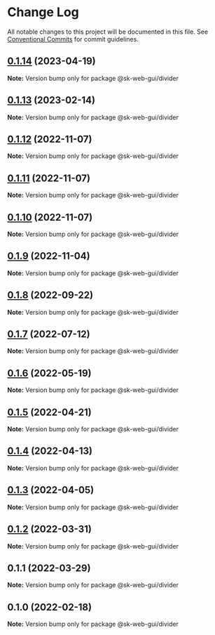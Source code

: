 # Change Log

All notable changes to this project will be documented in this file.
See [Conventional Commits](https://conventionalcommits.org) for commit guidelines.

## [0.1.14](https://github.com/Sundsvallskommun/web-shared-components/compare/@sk-web-gui/divider@0.1.13...@sk-web-gui/divider@0.1.14) (2023-04-19)

**Note:** Version bump only for package @sk-web-gui/divider

## [0.1.13](https://github.com/Sundsvallskommun/web-shared-components/compare/@sk-web-gui/divider@0.1.12...@sk-web-gui/divider@0.1.13) (2023-02-14)

**Note:** Version bump only for package @sk-web-gui/divider

## [0.1.12](https://github.com/Sundsvallskommun/web-shared-components/compare/@sk-web-gui/divider@0.1.11...@sk-web-gui/divider@0.1.12) (2022-11-07)

**Note:** Version bump only for package @sk-web-gui/divider

## [0.1.11](https://github.com/Sundsvallskommun/web-shared-components/compare/@sk-web-gui/divider@0.1.10...@sk-web-gui/divider@0.1.11) (2022-11-07)

**Note:** Version bump only for package @sk-web-gui/divider

## [0.1.10](https://github.com/Sundsvallskommun/web-shared-components/compare/@sk-web-gui/divider@0.1.9...@sk-web-gui/divider@0.1.10) (2022-11-07)

**Note:** Version bump only for package @sk-web-gui/divider

## [0.1.9](https://github.com/Sundsvallskommun/web-shared-components/compare/@sk-web-gui/divider@0.1.8...@sk-web-gui/divider@0.1.9) (2022-11-04)

**Note:** Version bump only for package @sk-web-gui/divider

## [0.1.8](https://github.com/Sundsvallskommun/web-shared-components/compare/@sk-web-gui/divider@0.1.7...@sk-web-gui/divider@0.1.8) (2022-09-22)

**Note:** Version bump only for package @sk-web-gui/divider

## [0.1.7](https://github.com/Sundsvallskommun/web-shared-components/compare/@sk-web-gui/divider@0.1.6...@sk-web-gui/divider@0.1.7) (2022-07-12)

**Note:** Version bump only for package @sk-web-gui/divider

## [0.1.6](https://github.com/Sundsvallskommun/web-shared-components/compare/@sk-web-gui/divider@0.1.5...@sk-web-gui/divider@0.1.6) (2022-05-19)

**Note:** Version bump only for package @sk-web-gui/divider

## [0.1.5](https://github.com/Sundsvallskommun/web-shared-components/compare/@sk-web-gui/divider@0.1.4...@sk-web-gui/divider@0.1.5) (2022-04-21)

**Note:** Version bump only for package @sk-web-gui/divider

## [0.1.4](https://github.com/Sundsvallskommun/web-shared-components/compare/@sk-web-gui/divider@0.1.3...@sk-web-gui/divider@0.1.4) (2022-04-13)

**Note:** Version bump only for package @sk-web-gui/divider

## [0.1.3](https://github.com/Sundsvallskommun/web-shared-components/compare/@sk-web-gui/divider@0.1.2...@sk-web-gui/divider@0.1.3) (2022-04-05)

**Note:** Version bump only for package @sk-web-gui/divider

## [0.1.2](https://github.com/Sundsvallskommun/web-shared-components/compare/@sk-web-gui/divider@0.1.1...@sk-web-gui/divider@0.1.2) (2022-03-31)

**Note:** Version bump only for package @sk-web-gui/divider

## 0.1.1 (2022-03-29)

**Note:** Version bump only for package @sk-web-gui/divider

## 0.1.0 (2022-02-18)

**Note:** Version bump only for package @sk-web-gui/divider
